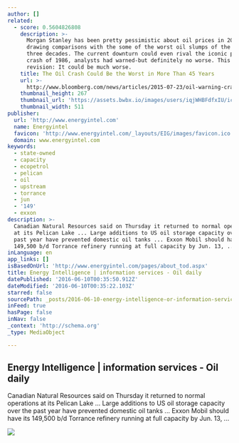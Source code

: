 ```yaml
---
author: []
related:
  - score: 0.5604826808
    description: >-
      Morgan Stanley has been pretty pessimistic about oil prices in 2015,
      drawing comparisons with the some of the worst oil slumps of the past
      three decades. The current downturn could even rival the iconic price
      crash of 1986, analysts had warned-but definitely no worse. This week, a
      revision: It could be much worse.
    title: The Oil Crash Could Be the Worst in More Than 45 Years
    url: >-
      http://www.bloomberg.com/news/articles/2015-07-23/oil-warning-crash-could-be-worst-in-more-than-45-years
    thumbnail_height: 267
    thumbnail_url: 'https://assets.bwbx.io/images/users/iqjWHBFdfxIU/icH9YPrRIPnI/v1/-1x-1.png'
    thumbnail_width: 511
publisher:
  url: 'http://www.energyintel.com'
  name: Energyintel
  favicon: 'http://www.energyintel.com/_layouts/EIG/images/favicon.ico'
  domain: www.energyintel.com
keywords:
  - state-owned
  - capacity
  - ecopetrol
  - pelican
  - oil
  - upstream
  - torrance
  - jun
  - '149'
  - exxon
description: >-
  Canadian Natural Resources said on Thursday it returned to normal operations
  at its Pelican Lake ... Large additions to US oil storage capacity over the
  past year have prevented domestic oil tanks ... Exxon Mobil should have its
  149,500 b/d Torrance refinery running at full capacity by Jun. 13, ...
inLanguage: en
app_links: []
isBasedOnUrl: 'http://www.energyintel.com/pages/about_tod.aspx'
title: Energy Intelligence | information services - Oil daily
datePublished: '2016-06-10T00:35:50.912Z'
dateModified: '2016-06-10T00:35:22.103Z'
starred: false
sourcePath: _posts/2016-06-10-energy-intelligence-or-information-services-oil-daily.md
inFeed: true
hasPage: false
inNav: false
_context: 'http://schema.org'
_type: MediaObject

---
```

<article style=""><h1>Energy Intelligence | information services - Oil daily</h1><p>Canadian Natural Resources said on Thursday it returned to normal operations at its Pelican Lake ... Large additions to US oil storage capacity over the past year have prevented domestic oil tanks ... Exxon Mobil should have its 149,500 b/d Torrance refinery running at full capacity by Jun. 13, ...</p><img src="http://www3.energyintel.com/WebUploads/padot/od-thumb-new.gif" /></article>